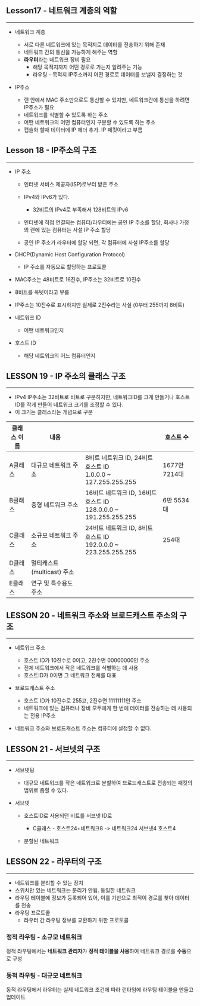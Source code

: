 ## Lesson17 - 네트워크 계층의 역할

---

- 네트워크 계층
  - 서로 다른 네트워크에 있는 목적지로 데이터를 전송하기 위해 존재
  - 네트워크 간의 통신을 가능하게 해주는 역할
  - **라우터**라는 네트워크 장비 필요
    - 해당 목적지까지 어떤 경로로 가는지 알려주는 기능
    - 라우팅 - 목적지 IP주소까지 어떤 경로로 데이터를 보낼지 결정하는 것

- IP주소
  - 랜 안에서 MAC 주소만으로도 통신할 수 있지만, 네트워크간에 통신을 하려면 IP주소가 필요
  - 네트워크를 식별할 수 있도록 하는 주소
  - 어떤 네트워크의 어떤 컴퓨터인지 구분할 수 있도록 하는 주소
  - 캡슐화 할때 데이터에 IP 헤더 추가. IP 패킷이라고 부름




## Lesson 18 - IP주소의 구조

---

- IP 주소
  - 인터넷 서비스 제공자(ISP)로부터 받은 주소
  - IPv4와 IPv6가 있다.
    - 32비트의 IPv4로 부족해서 128비트의 IPv6
  
  - 인터넷에 직접 연결되는 컴퓨터/라우터에는 공인 IP 주소를 할당, 회사나 가정의 랜에 있는 컴퓨터는 사설 IP 주소 할당
  - 공인 IP 주소가 라우터에 할당 되면, 각 컴퓨터에 사설 IP주소를 할당
  



- DHCP(Dynamic Host Configuration Protocol)
  - IP 주소를 자동으로 할당하는 프로토콜



- MAC주소는 48비트로 16진수, IP주소는 32비트로 10진수
- 8비트를 옥텟이라고 부름
- IP주소는 10진수로 표시하지만 실제로 2진수라는 사실 (0부터 255까지 8비트)



- 네트워크 ID

  - 어떤 네트워크인지

- 호스트 ID

  - 해당 네트워크의 어느 컴퓨터인지

    

## LESSON 19 - IP 주소의 클래스 구조

---

- IPv4 IP주소는 32비트로 비트로 구분하지만, 네트워크ID를 크게 만들거나 호스트ID를 작게 만들어 네트워크 크기를 조정할 수 있다.
- 이 크기는 클래스라는 개념으로 구분

| 클래스 이름 | 내용                       |                                                              | 호스트 수     |
| ----------- | -------------------------- | ------------------------------------------------------------ | ------------- |
| A클래스     | 대규모 네트워크 주소       | 8비트 네트워크 ID, 24비트 호스트 ID<br />1.0.0.0 ~ 127.255.255.255 | 1677만 7214대 |
| B클래스     | 중형 네트워크 주소         | 16비트 네트워크 ID, 16비트 호스트 ID<br />128.0.0.0 ~ 191.255.255.255 | 6만 5534대    |
| C클래스     | 소규모 네트워크 주소       | 24비트 네트워크 ID, 8비트 호스트 ID<br />192.0.0.0 ~ 223.255.255.255 | 254대         |
| D클래스     | 멀티캐스트(multicast) 주소 |                                                              |               |
| E클래스     | 연구 및 특수용도 주소      |                                                              |               |



## LESSON 20 - 네트워크 주소와 브로드캐스트 주소의 구조

---

- 네트워크 주소
  - 호스트 ID가 10진수로 0이고, 2진수면 00000000인 주소
  - 전체 네트워크에서 작은 네트워크를 식별하는 데 사용
  - 호스트ID가 0이면 그 네트워크 전체를 대표
- 브로드캐스트 주소
  - 호스트 ID가 10진수로 255고, 2진수면 11111111인 주소
  - 네트워크에 있는 컴퓨터나 장비 모두에게 한 번에 데이터를 전송하는 데 사용되는 전용 IP주소



- 네트워크 주소와 브로드캐스트 주소는 컴퓨터에 설정할 수 없다.

  

## LESSON 21 - 서브넷의 구조

---

- 서브넷팅

  - 대규모 네트워크를 작은 네트워크로 분할하여 브로드캐스트로 전송되는 패킷의 범위로 좁힐 수 있다.

- 서브넷

  - 호스트ID로 사용되던 비트를 서브넷 ID로
    - C클래스 - 호스트24+네트워크8 -> 네트워크24 서브넷4 호스트4

  - 분할된 네트워크



## LESSON 22 - 라우터의 구조

---

- 네트워크를 분리할 수 있는 장치
- 스위치만 있는 네트워크는 분리가 안됨. 동일한 네트워크
- 라우팅 테이블에 정보가 등록되어 있어, 이를 기반으로 최적이 경로를 찾아 데이터를 전송
- 라우팅 프로토콜
  - 라우터 간 라우팅 정보를 교환하기 위한 프로토콜

### 정적 라우팅 - 소규모 네트워크

정적 라우팅에서는 **네트워크 관리자**가 **정적 테이블을 사용**하여 네트워크 경로를 **수동**으로 구성

### 동적 라우팅 - 대규모 네트워크

동적 라우팅에서 라우터는 실제 네트워크 조건에 따라 런타임에 라우팅 테이블을 만들고 업데이트
